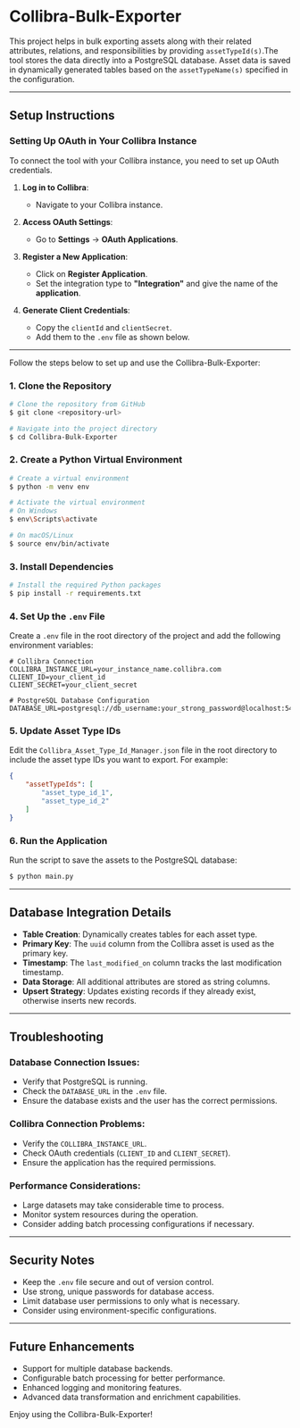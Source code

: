 
# Collibra-Bulk-Exporter

This project helps in bulk exporting assets along with their related attributes, relations, and responsibilities by providing `assetTypeId(s)`.The tool stores the data directly into a PostgreSQL database. Asset data is saved in dynamically generated tables based on the `assetTypeName(s)` specified in the configuration.

---

## Setup Instructions

### Setting Up OAuth in Your Collibra Instance

To connect the tool with your Collibra instance, you need to set up OAuth credentials.

1. **Log in to Collibra**:
   - Navigate to your Collibra instance.

2. **Access OAuth Settings**:
   - Go to **Settings** -> **OAuth Applications**.

3. **Register a New Application**:
   - Click on **Register Application**.
   - Set the integration type to **"Integration"** and give the name of the **application**.

4. **Generate Client Credentials**:
   - Copy the `clientId` and `clientSecret`.
   - Add them to the `.env` file as shown below.

---

Follow the steps below to set up and use the Collibra-Bulk-Exporter:

### 1. Clone the Repository

```bash
# Clone the repository from GitHub
$ git clone <repository-url>

# Navigate into the project directory
$ cd Collibra-Bulk-Exporter
```

### 2. Create a Python Virtual Environment

```bash
# Create a virtual environment
$ python -m venv env

# Activate the virtual environment
# On Windows
$ env\Scripts\activate

# On macOS/Linux
$ source env/bin/activate
```

### 3. Install Dependencies

```bash
# Install the required Python packages
$ pip install -r requirements.txt
```

### 4. Set Up the `.env` File

Create a `.env` file in the root directory of the project and add the following environment variables:

```env
# Collibra Connection
COLLIBRA_INSTANCE_URL=your_instance_name.collibra.com
CLIENT_ID=your_client_id
CLIENT_SECRET=your_client_secret

# PostgreSQL Database Configuration
DATABASE_URL=postgresql://db_username:your_strong_password@localhost:5432/your_database_name
```

### 5. Update Asset Type IDs

Edit the `Collibra_Asset_Type_Id_Manager.json` file in the root directory to include the asset type IDs you want to export. For example:

```json
{
    "assetTypeIds": [
        "asset_type_id_1",
        "asset_type_id_2"
    ]
}
```

### 6. Run the Application

Run the script to save the assets to the PostgreSQL database:

```bash
$ python main.py
```

---

## Database Integration Details

- **Table Creation**: Dynamically creates tables for each asset type.
- **Primary Key**: The `uuid` column from the Collibra asset is used as the primary key.
- **Timestamp**: The `last_modified_on` column tracks the last modification timestamp.
- **Data Storage**: All additional attributes are stored as string columns.
- **Upsert Strategy**: Updates existing records if they already exist, otherwise inserts new records.

---

## Troubleshooting

### Database Connection Issues:

- Verify that PostgreSQL is running.
- Check the `DATABASE_URL` in the `.env` file.
- Ensure the database exists and the user has the correct permissions.

### Collibra Connection Problems:

- Verify the `COLLIBRA_INSTANCE_URL`.
- Check OAuth credentials (`CLIENT_ID` and `CLIENT_SECRET`).
- Ensure the application has the required permissions.

### Performance Considerations:

- Large datasets may take considerable time to process.
- Monitor system resources during the operation.
- Consider adding batch processing configurations if necessary.

---

## Security Notes

- Keep the `.env` file secure and out of version control.
- Use strong, unique passwords for database access.
- Limit database user permissions to only what is necessary.
- Consider using environment-specific configurations.

---

## Future Enhancements

- Support for multiple database backends.
- Configurable batch processing for better performance.
- Enhanced logging and monitoring features.
- Advanced data transformation and enrichment capabilities.

Enjoy using the Collibra-Bulk-Exporter!
